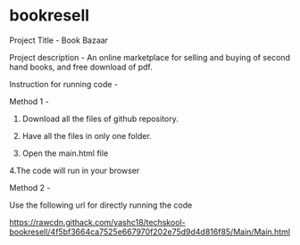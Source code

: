 # bookresell

Project Title - Book Bazaar

Project description - An online marketplace for selling and buying of second hand books, and free download of pdf.

Instruction for running code -

Method 1 -

1. Download all the files of github repository.

2. Have all the files in only one folder.

3. Open the main.html file

4.The code will run in your browser

Method 2 -

Use the following url for directly running the code

https://rawcdn.githack.com/yashc18/techskool-bookresell/4f5bf3664ca7525e667970f202e75d9d4d816f85/Main/Main.html
